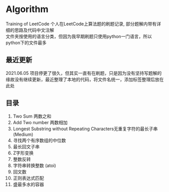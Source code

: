 # Algorithm

Training of LeetCode
个人在LeetCode上算法题的刷题记录, 部分题解内带有详细的思路及代码中文注解  
文件夹按使用的语言分类，但因为我早期刷题只使用python一门语言，所以python下的文件最多

## 最近更新

2021.06.05 项目停更了很久，但其实一直有在刷题，只是因为没有坚持写题解的缘故没有继续更新，最近整理了本地的代码，将文件名统一，添加标签整理后放在此处

## 目录
  
1. Two Sum 两数之和
2. Add Two number 两数相加
3. Longest Substring without Repeating Characters无重复字符的最长子串(Medium)
4. 寻找两个有序数组的中位数
5. 最长回文子串
6. Z字形变换
7. 整数反转
8. 字符串转换整数 (atoi)
9. 回文数
10. 正则表达式匹配
11. 盛最多水的容器
